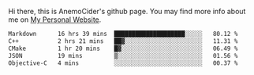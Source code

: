Hi there, this is AnemoCider's github page.
You may find more info about me on <a href="https://anemocider.github.io">My Personal Website</a>.

<!--START_SECTION:waka-->

```txt
Markdown      16 hrs 39 mins  ████████████████████░░░░░   80.12 %
C++           2 hrs 21 mins   ██▓░░░░░░░░░░░░░░░░░░░░░░   11.31 %
CMake         1 hr 20 mins    █▓░░░░░░░░░░░░░░░░░░░░░░░   06.49 %
JSON          19 mins         ▒░░░░░░░░░░░░░░░░░░░░░░░░   01.56 %
Objective-C   4 mins          ░░░░░░░░░░░░░░░░░░░░░░░░░   00.37 %
```

<!--END_SECTION:waka-->

<!--
**AnemoCider/AnemoCider** is a ✨ _special_ ✨ repository because its `README.md` (this file) appears on your GitHub profile.

Here are some ideas to get you started:

- 🔭 I’m currently working on ...
- 🌱 I’m currently learning ...
- 👯 I’m looking to collaborate on ...
- 🤔 I’m looking for help with ...
- 💬 Ask me about ...
- 📫 How to reach me: ...
- 😄 Pronouns: ...
- ⚡ Fun fact: ...
-->
